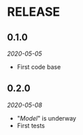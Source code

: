 # RELEASE #

## 0.1.0 ##
_2020-05-05_
* First code base

## 0.2.0 ##
_2020-05-08_
* "_Model_" is underway
* First tests
